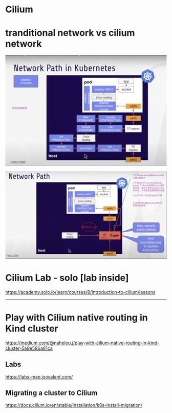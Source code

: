 #  Cilium



# tranditional network vs cilium network
![](./_image/kube-proxy-network.png)

![](./_image/kube-proxy-replacement.png)




# Cilium Lab - solo [lab inside]
https://academy.solo.io/learn/courses/8/introduction-to-cilium/lessons   



---
#  Play with Cilium native routing in Kind cluster  
https://medium.com/@nahelou.j/play-with-cilium-native-routing-in-kind-cluster-5a9e586a81ca    



## Labs
https://labs-map.isovalent.com/  


## Migrating a cluster to Cilium
https://docs.cilium.io/en/stable/installation/k8s-install-migration/  